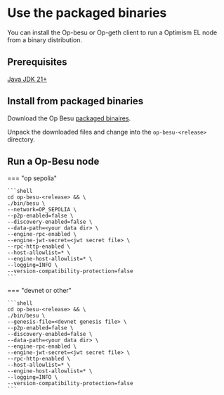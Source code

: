 # Use the packaged binaries

You can install the Op-besu or Op-geth client to run a Optimism EL node from a binary distribution.

## Prerequisites

[Java JDK 21+](https://www.oracle.com/java/technologies/downloads/)

## Install from packaged binaries

Download the Op Besu [packaged binaires](https://github.com/optimism-java/op-besu/releases).

Unpack the downloaded files and change into the `op-besu-<release>` directory.

## Run a Op-Besu node

=== "op sepolia"

    ```shell
    cd op-besu-<release> && \
    ./bin/besu \
    --network=OP_SEPOLIA \
    --p2p-enabled=false \
    --discovery-enabled=false \
    --data-path=<your data dir> \
    --engine-rpc-enabled \
    --engine-jwt-secret=<jwt secret file> \
    --rpc-http-enabled \
    --host-allowlist=* \
    --engine-host-allowlist=* \
    --logging=INFO \
    --version-compatibility-protection=false
    ```

=== "devnet or other"

    ```shell
    cd op-besu-<release> && \
    ./bin/besu \
    --genesis-file=<devnet genesis file> \
    --p2p-enabled=false \
    --discovery-enabled=false \
    --data-path=<your data dir> \
    --engine-rpc-enabled \
    --engine-jwt-secret=<jwt secret file> \
    --rpc-http-enabled \
    --host-allowlist=* \
    --engine-host-allowlist=* \
    --logging=INFO \
    --version-compatibility-protection=false
    ```
